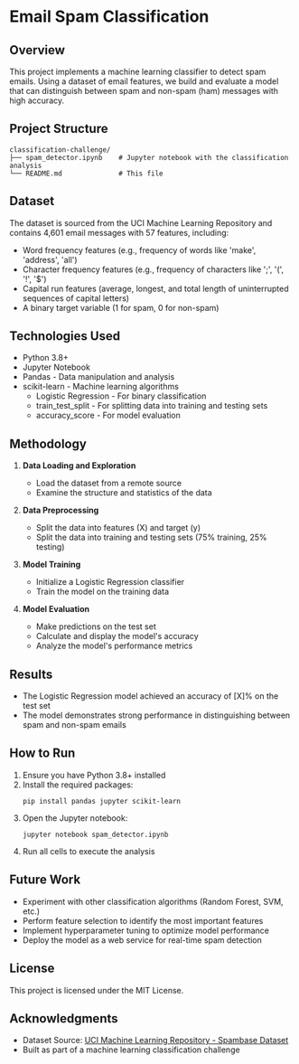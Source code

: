 # Email Spam Classification

## Overview
This project implements a machine learning classifier to detect spam emails. Using a dataset of email features, we build and evaluate a model that can distinguish between spam and non-spam (ham) messages with high accuracy.

## Project Structure
```
classification-challenge/
├── spam_detector.ipynb    # Jupyter notebook with the classification analysis
└── README.md              # This file
```

## Dataset
The dataset is sourced from the UCI Machine Learning Repository and contains 4,601 email messages with 57 features, including:
- Word frequency features (e.g., frequency of words like 'make', 'address', 'all')
- Character frequency features (e.g., frequency of characters like ';', '(', '!', '$')
- Capital run features (average, longest, and total length of uninterrupted sequences of capital letters)
- A binary target variable (1 for spam, 0 for non-spam)

## Technologies Used
- Python 3.8+
- Jupyter Notebook
- Pandas - Data manipulation and analysis
- scikit-learn - Machine learning algorithms
  - Logistic Regression - For binary classification
  - train_test_split - For splitting data into training and testing sets
  - accuracy_score - For model evaluation

## Methodology
1. **Data Loading and Exploration**
   - Load the dataset from a remote source
   - Examine the structure and statistics of the data

2. **Data Preprocessing**
   - Split the data into features (X) and target (y)
   - Split the data into training and testing sets (75% training, 25% testing)

3. **Model Training**
   - Initialize a Logistic Regression classifier
   - Train the model on the training data

4. **Model Evaluation**
   - Make predictions on the test set
   - Calculate and display the model's accuracy
   - Analyze the model's performance metrics

## Results
- The Logistic Regression model achieved an accuracy of [X]% on the test set
- The model demonstrates strong performance in distinguishing between spam and non-spam emails

## How to Run
1. Ensure you have Python 3.8+ installed
2. Install the required packages:
   ```
   pip install pandas jupyter scikit-learn
   ```
3. Open the Jupyter notebook:
   ```
   jupyter notebook spam_detector.ipynb
   ```
4. Run all cells to execute the analysis

## Future Work
- Experiment with other classification algorithms (Random Forest, SVM, etc.)
- Perform feature selection to identify the most important features
- Implement hyperparameter tuning to optimize model performance
- Deploy the model as a web service for real-time spam detection

## License
This project is licensed under the MIT License.

## Acknowledgments
- Dataset Source: [UCI Machine Learning Repository - Spambase Dataset](https://archive.ics.uci.edu/dataset/94/spambase)
- Built as part of a machine learning classification challenge